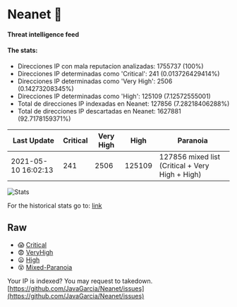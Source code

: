 # Neanet :hocho:
#### Threat intelligence feed
#### The stats:

- Direcciones IP con mala reputacion analizadas: 1755737 (100%)
- Direcciones IP determinadas como 'Critical':  241 (0.013726429414%)
- Direcciones IP determinadas como 'Very High':  2506 (0.14273208345%)
- Direcciones IP determinadas como 'High':  125109 (7.12572555001)
- Total de direcciones IP indexadas en Neanet:  127856 (7.28218406288%)
- Total de direcciones IP descartadas en Neanet:  1627881 (92.7178159371%)

| Last Update | Critical | Very High | High | Paranoia |
| --- | --- | --- | --- | --- |
| 2021-05-10 16:02:13 | 241 | 2506 | 125109 | 127856 mixed list (Critical + Very High + High)|

![Stats](https://docs.google.com/spreadsheets/d/e/2PACX-1vSnaNMIXVabIpDJjufMlzH7poXnshF3mgd8Is1g9ytUEzVsP5my4Trn8f-xkoLLQ38xpL3HtmUexLo6/pubchart?oid=501124687&format=image)

For the historical stats go to: [link](/stats.csv)
## Raw
- :scream: [Critical](https://raw.githubusercontent.com/JavaGarcia/Neanet/master/blacklists/neanet_critical.txt)
- :fearful: [VeryHigh](https://raw.githubusercontent.com/JavaGarcia/Neanet/master/blacklists/neanet_veryHigh.txtt)
- :frowning: [High](https://raw.githubusercontent.com/JavaGarcia/Neanet/master/blacklists/neanet_high.txt)
- :dizzy_face: [Mixed-Paranoia](https://raw.githubusercontent.com/JavaGarcia/Neanet/master/blacklists/neanet_all.txt)


Your IP is indexed? You may request to takedown. [https://github.com/JavaGarcia/Neanet/issues](https://github.com/JavaGarcia/Neanet/issues)





























































































































































































































































































































































































































































































































































































































































































































































































































































































































































































































































































































































































































































































































































































































































































































































































































































































































































































































































































































































































































































































































































































































































































































































































































































































































































































































































































































































































































































































































































































































































































































































































































































































































































































































































































































































































































































































































































































































































































































































































































































































































































































































































































































































































































































































































































































































































































































































































































































































































































































































































































































































































































































































































































































































































































































































































































































































































































































































































































































































































































































































































































































































































































































































































































































